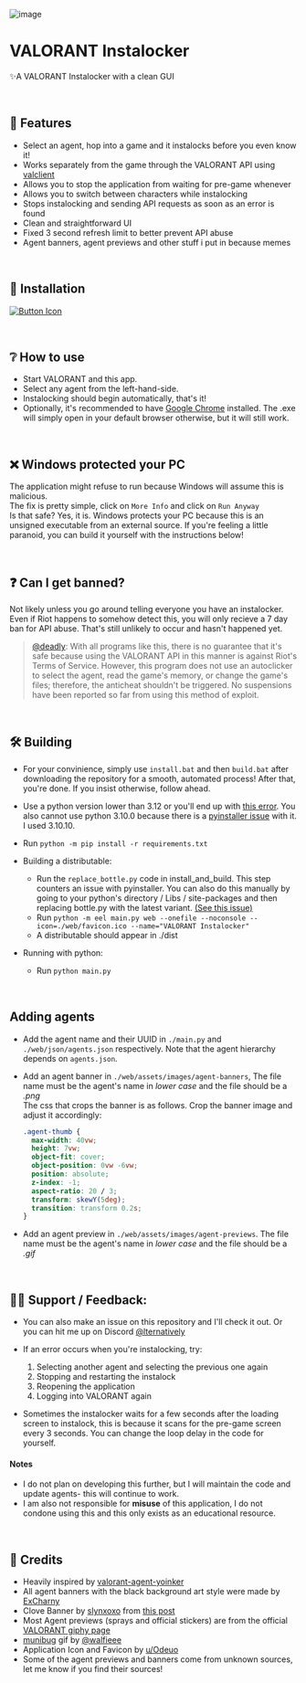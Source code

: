 
![image](https://github.com/SuppliedOrange/VALORANT-Instalocker/assets/70258998/000c238b-c72e-4682-abc6-90fca7d2cbda)

# VALORANT Instalocker
 ✨A VALORANT Instalocker with a clean GUI

<br>

## 🎡 Features

- Select an agent, hop into a game and it instalocks before you even know it!
- Works separately from the game through the VALORANT API using [valclient](https://github.com/colinhartigan/valclient.py)
- Allows you to stop the application from waiting for pre-game whenever
- Allows you to switch between characters while instalocking
- Stops instalocking and sending API requests as soon as an error is found
- Clean and straightforward UI
- Fixed 3 second refresh limit to better prevent API abuse
- Agent banners, agent previews and other stuff i put in because memes

<br>

## 📩 Installation
[Link]: https://github.com/SuppliedOrange/VALORANT-Instalocker/releases/latest 'Latest Release'
[Button Icon]: https://img.shields.io/badge/Releases-EF2D5E?style=for-the-badge&logoColor=white&logo=DocuSign
[![Button Icon]][Link]


<br>

## ❔ How to use

- Start VALORANT and this app.
- Select any agent from the left-hand-side.
- Instalocking should begin automatically, that's it!
- Optionally, it's recommended to have [Google Chrome](https://www.google.com/intl/en_in/chrome/) installed. The .exe will simply open in your default browser otherwise, but it will still work.

<br>

## ❌ Windows protected your PC
The application might refuse to run because Windows will assume this is malicious.
<br>
The fix is pretty simple, click on `More Info` and click on `Run Anyway`
<br>
Is that safe? Yes, it is. Windows protects your PC because this is an unsigned executable from an external source. If you're feeling a little paranoid, you can build it yourself with the instructions below!

<br>

## ❓ Can I get banned?

Not likely unless you go around telling everyone you have an instalocker.
<br>
Even if Riot happens to somehow detect this, you will only recieve a 7 day ban for API abuse. That's still unlikely to occur and hasn't happened yet.
> [@deadly](https://github.com/deadly): With all programs like this, there is no guarantee that it's safe because using the VALORANT API in this manner is against Riot's Terms of Service. However, this program does not use an autoclicker to select the agent, read the game's memory, or change the game's files; therefore, the anticheat shouldn't be triggered. No suspensions have been reported so far from using this method of exploit.

<br>

## 🛠 Building 

- For your convinience, simply use `install.bat` and then `build.bat` after downloading the repository for a smooth, automated process! After that, you're done. If you insist otherwise, follow ahead.

- Use a python version lower than 3.12 or you'll end up with [this error](https://stackoverflow.com/questions/77232001/python-eel-module-unable-to-use-import-bottle-ext-websocket-as-wbs-modulenotfoun). You also cannot use python 3.10.0 because there is a [pyinstaller issue](https://github.com/pyinstaller/pyinstaller/issues/6301) with it. I used 3.10.10.

- Run `python -m pip install -r requirements.txt`

- Building a distributable:
    <br>
    - Run the `replace_bottle.py` code in install_and_build. This step counters an issue with pyinstaller. You can also do this manually by going to your python's directory / Libs / site-packages and then replacing bottle.py with the latest variant. [(See this issue)](https://github.com/SuppliedOrange/VALORANT-Instalocker/issues/3)
    - Run `python -m eel main.py web --onefile --noconsole --icon=./web/favicon.ico --name="VALORANT Instalocker"`
    - A distributable should appear in ./dist

- Running with python: 
    <br>
    - Run `python main.py`

<br>

## Adding agents

- Add the agent name and their UUID in `./main.py` and `./web/json/agents.json` respectively. Note that the agent hierarchy depends on `agents.json`.

- Add an agent banner in `./web/assets/images/agent-banners`, The file name must be the agent's name in *lower case* and the file should be a *.png* <br>
  The css that crops the banner is as follows. Crop the banner image and adjust it accordingly:
  ```css
  .agent-thumb {
    max-width: 40vw;
    height: 7vw;
    object-fit: cover;
    object-position: 0vw -6vw;
    position: absolute;
    z-index: -1;
    aspect-ratio: 20 / 3;
    transform: skewY(5deg);
    transition: transform 0.2s;
  }
  ```

- Add an agent preview in `./web/assets/images/agent-previews`. The file name must be the agent's name in *lower case* and the file should be a *.gif*

<br>

## 🤷‍♀️ Support / Feedback:

- You can also make an issue on this repository and I'll check it out. Or you can hit me up on Discord [@lternatively](https://discord.com/users/735322421862727760)

- If an error occurs when you're instalocking, try:
    1) Selecting another agent and selecting the previous one again
    2) Stopping and restarting the instalock
    3) Reopening the application
    4) Logging into VALORANT again

- Sometimes the instalocker waits for a few seconds after the loading screen to instalock, this is because it scans for the pre-game screen every 3 seconds. You can change the loop delay in the code for yourself.

#### Notes
+ I do not plan on developing this further, but I will maintain the code and update agents- this will continue to work.
+ I am also not responsible for **misuse** of this application, I do not condone using this and this only exists as an educational resource.

<br>

## 📰 Credits

- Heavily inspired by [valorant-agent-yoinker](https://github.com/deadly/valorant-agent-yoinker)
- All agent banners with the black background art style were made by [ExCharny](https://www.deviantart.com/excharny)
- Clove Banner by [slynxoxo](https://twitter.com/slynxoxo/) from [this post](https://twitter.com/slynxoxo/status/1771862541850861971)
- Most Agent previews (sprays and official stickers) are from the official [VALORANT giphy page](https://giphy.com/playvalorant)
- [munibug](https://www.twitch.tv/munibug) gif by [@walfieee](https://twitter.com/walfieee)
- Application Icon and Favicon by [u/Odeuo](https://www.reddit.com/user/Odeuo/)
- Some of the agent previews and banners come from unknown sources, let me know if you find their sources!
